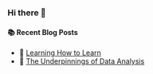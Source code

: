 ### Hi there 👋

#### :books: Recent Blog Posts
<!-- BLOGPOSTS:START -->
 - 💫 [Learning How to Learn](https://fullstackprocrastinator.hashnode.dev/learning-how-to-learn)
 - 💯 [The Underpinnings of Data Analysis](https://fullstackprocrastinator.hashnode.dev/the-underpinnings-of-data-analysis)<!-- BLOGPOSTS:END -->

<!--
**fullstackprocrastinator/fullstackprocrastinator** is a ✨ _special_ ✨ repository because its `README.md` (this file) appears on your GitHub profile.

Here are some ideas to get you started:

- 🔭 I’m currently working on ...
- 🌱 I’m currently learning ...
- 👯 I’m looking to collaborate on ...
- 🤔 I’m looking for help with ...
- 💬 Ask me about ...
- 📫 How to reach me: ...
- 😄 Pronouns: ...
- ⚡ Fun fact: ...
-->
